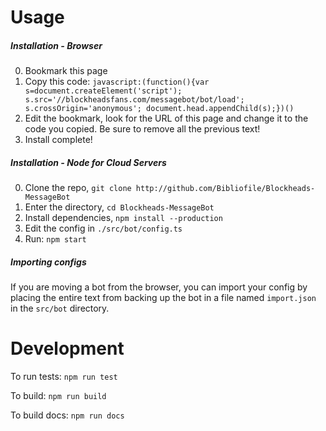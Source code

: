 # Usage
##### Installation - Browser
0. Bookmark this page
0. Copy this code:
`javascript:(function(){var s=document.createElement('script'); s.src='//blockheadsfans.com/messagebot/bot/load'; s.crossOrigin='anonymous'; document.head.appendChild(s);})()`
0. Edit the bookmark, look for the URL of this page and change it to the code you copied. Be sure to remove all the previous text!
0. Install complete!

##### Installation - Node for Cloud Servers
0. Clone the repo, `git clone http://github.com/Bibliofile/Blockheads-MessageBot`
0. Enter the directory, `cd Blockheads-MessageBot`
0. Install dependencies, `npm install --production`
0. Edit the config in `./src/bot/config.ts`
0. Run: `npm start`

##### Importing configs
If you are moving a bot from the browser, you can import your config by placing the entire text from backing up the bot in a file named `import.json` in the `src/bot` directory.

# Development
To run tests:
`npm run test`

To build:
`npm run build`

To build docs:
`npm run docs`
